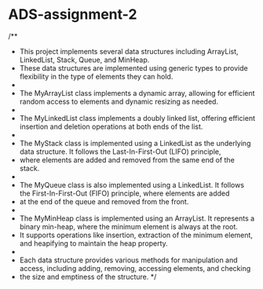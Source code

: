 # ADS-assignment-2
/**
 * This project implements several data structures including ArrayList, LinkedList, Stack, Queue, and MinHeap.
 * These data structures are implemented using generic types to provide flexibility in the type of elements they can hold.
 * 
 * The MyArrayList class implements a dynamic array, allowing for efficient random access to elements and dynamic resizing as needed.
 * 
 * The MyLinkedList class implements a doubly linked list, offering efficient insertion and deletion operations at both ends of the list.
 * 
 * The MyStack class is implemented using a LinkedList as the underlying data structure. It follows the Last-In-First-Out (LIFO) principle,
 * where elements are added and removed from the same end of the stack.
 * 
 * The MyQueue class is also implemented using a LinkedList. It follows the First-In-First-Out (FIFO) principle, where elements are added
 * at the end of the queue and removed from the front.
 * 
 * The MyMinHeap class is implemented using an ArrayList. It represents a binary min-heap, where the minimum element is always at the root.
 * It supports operations like insertion, extraction of the minimum element, and heapifying to maintain the heap property.
 * 
 * Each data structure provides various methods for manipulation and access, including adding, removing, accessing elements, and checking
 * the size and emptiness of the structure.
 */
